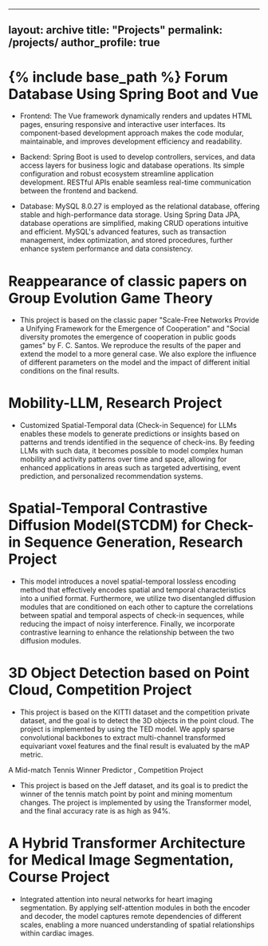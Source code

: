  ---
layout: archive
title: "Projects"
permalink: /projects/
author_profile: true
---

{% include base_path %}
Forum Database Using Spring Boot and Vue
======
* Frontend: The Vue framework dynamically renders and updates HTML pages, ensuring responsive and interactive user interfaces. Its component-based development approach makes the code modular, maintainable, and improves development efficiency and readability.

* Backend: Spring Boot is used to develop controllers, services, and data access layers for business logic and database operations. Its simple configuration and robust ecosystem streamline application development. RESTful APIs enable seamless real-time communication between the frontend and backend.

* Database: MySQL 8.0.27 is employed as the relational database, offering stable and high-performance data storage. Using Spring Data JPA, database operations are simplified, making CRUD operations intuitive and efficient. MySQL's advanced features, such as transaction management, index optimization, and stored procedures, further enhance system performance and data consistency.

Reappearance of classic papers on Group Evolution Game Theory
======
* This project is based on the classic paper "Scale-Free Networks Provide a Unifying Framework for the Emergence of Cooperation" and "Social diversity promotes the emergence of cooperation in public goods games" by F. C. Santos. We reproduce the results of the paper and extend the model to a more general case. We also explore the influence of different parameters on the model and the impact of different initial conditions on the final results.

Mobility-LLM, Research Project
======
* Customized Spatial-Temporal data (Check-in Sequence) for LLMs enables these models to generate predictions or insights based on patterns and trends identified in the sequence of check-ins. By feeding LLMs with such data, it becomes possible to model complex human mobility and activity patterns over time and space, allowing for enhanced applications in areas such as targeted advertising, event prediction, and personalized recommendation systems. 


Spatial-Temporal Contrastive Diffusion Model(STCDM) for Check-in Sequence Generation, Research Project
======
* This model introduces a novel spatial-temporal lossless encoding method that effectively encodes spatial and temporal characteristics into a unified format. Furthermore, we utilize two disentangled diffusion modules that are conditioned on each other to capture the correlations between spatial and temporal aspects of check-in sequences, while reducing the impact of noisy interference. Finally, we incorporate contrastive learning to enhance the relationship between the two diffusion modules.


3D Object Detection based on Point Cloud, Competition Project
======
* This project is based on the KITTI dataset and the competition private dataset, and the goal is to detect the 3D objects in the point cloud. The project is implemented by using the TED model. We apply sparse convolutional backbones to extract multi-channel transformed equivariant voxel features and the final result is evaluated by the mAP metric.


A Mid-match Tennis Winner Predictor , Competition Project
* This project is based on the Jeff dataset, and its goal is to predict the winner of the tennis match point by point and mining momentum changes. The project is implemented by using the Transformer model, and the final accuracy rate is as high as 94%.


A Hybrid Transformer Architecture for Medical Image Segmentation, Course Project
======
* Integrated attention into neural networks for heart imaging segmentation. By applying self-attention modules in both the encoder and decoder, the model captures remote dependencies of different scales, enabling a more nuanced understanding of spatial relationships within cardiac images. 
  

  

